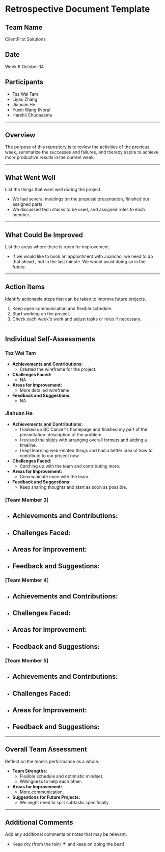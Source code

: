 # Retrospective Document Template

## Team Name
ClientFirst Solutions

## Date
Week 6 October 14

## Participants
- Tsz Wai Tam
- Liyao Zhang
- Jiahuan He
- Yuxin Wang (Nora)
- Harshil Chudasama

---

## Overview
The purpose of this repository is to review the activities of the previous week, summarize the successes and failures, and thereby aspire to achieve more productive results in the current week.

---

## What Went Well
List the things that went well during the project.
- We had several meetings on the proposal presentation, finished our assigned parts.
- We discussed tech stacks to be used, and assigned roles to each member.

---

## What Could Be Improved
List the areas where there is room for improvement.
- If we would like to book an appointment with Juancho, we need to do that ahead , not in the last minute. We would avoid doing so in the future.

---

## Action Items
Identify actionable steps that can be taken to improve future projects.
1. Keep open communication and flexible schedule.
2. Start working on the project.
3. Check each week's work and adjust tasks or roles if necessary.

---

## Individual Self-Assessments
### Tsz Wai Tam
- **Achievements and Contributions:**
  - Created the wireframe for the project.
- **Challenges Faced:**
  - NA
- **Areas for Improvement:**
  - More detailed wireframe.
- **Feedback and Suggestions:**
  - NA

### Jiahuan He
- **Achievements and Contributions:**
  - I looked up BC Cancer's homepage and finished my part of the presentation: description of the problem.
  - I revised the slides with arranging overall formats and adding a timeline.
  - I kept learning web-related things and had a better idea of how to contribute to our project now.
- **Challenges Faced:**
  - Catching up with the team and contributing more.
- **Areas for Improvement:**
  - Communicate more with the team.
- **Feedback and Suggestions:**
  - Keep sharing thoughts and start as soon as possible.

### [Team Member 3]
- **Achievements and Contributions:**
  -
- **Challenges Faced:**
  -
- **Areas for Improvement:**
  -
- **Feedback and Suggestions:**
  -

### [Team Member 4]
- **Achievements and Contributions:**
  -
- **Challenges Faced:**
  -
- **Areas for Improvement:**
  -
- **Feedback and Suggestions:**
  -

### [Team Member 5]
- **Achievements and Contributions:**
  -
- **Challenges Faced:**
  -
- **Areas for Improvement:**
  -
- **Feedback and Suggestions:**
  -

---

## Overall Team Assessment
Reflect on the team’s performance as a whole.
- **Team Strengths:**
  - Flexible schedule and optimistic mindset.
  - Willingness to help each other.
- **Areas for Improvement:**
  - More communication.
- **Suggestions for Future Projects:**
  - We might need to split subtasks specifically.

---

## Additional Comments
Add any additional comments or notes that may be relevant.
- Keep dry (from the rain) ☔️ and keep on doing the best!

